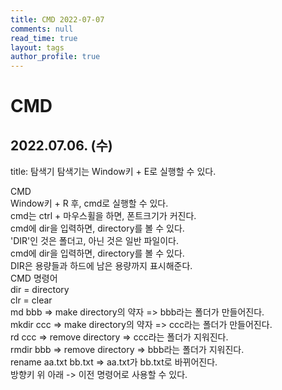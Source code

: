 ```yaml
---
title: CMD 2022-07-07
comments: null
read_time: true
layout: tags
author_profile: true
---
```


CMD 
=============

2022.07.06. (수)
-------------
title: 탐색기
탐색기는 Window키 + E로 실행할 수 있다.

CMD <br> Window키 + R 후, cmd로 실행할 수 있다.  <br> cmd는 ctrl + 마우스휠을 하면, 폰트크기가 커진다.  <br> cmd에 dir을 입력하면, directory를 볼 수 있다. <br> 'DIR'인 것은 폴더고, 아닌 것은 일반 파일이다. <br> cmd에 dir을 입력하면, directory를 볼 수 있다. <br> DIR은 용량들과 하드에 남은 용량까지 표시해준다.
<br>CMD 명령어<br>
dir = directory<br>clr = clear<br>md bbb => make directory의 약자 => bbb라는 폴더가 만들어진다.<br>mkdir ccc => make directory의 약자 => ccc라는 폴더가 만들어진다.<br>rd ccc => remove directory => ccc라는 폴더가 지워진다.<br>rmdir bbb => remove directory => bbb라는 폴더가 지워진다.<br>
rename aa.txt bb.txt => aa.txt가 bb.txt로 바뀌어진다.<br>방향키 위 아래 -> 이전 명령어로 사용할 수 있다.
